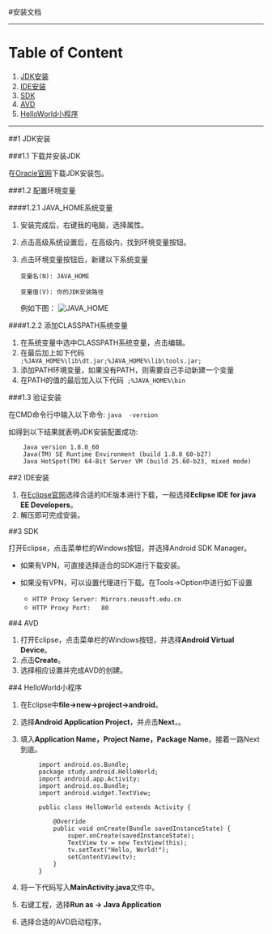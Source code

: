#安装文档


----------

# Table of Content
1. [JDK安装](#sectionOne)
2. [IDE安装](#sectionTwo)
3. [SDK](#sectionOne)
4. [AVD](#sectionTwo)
5. [HelloWorld小程序]()

----------


<a name="sectionOne"></a>
##1 JDK安装

###1.1 下载并安装JDK

在[Oracle官网](http://www.oracle.com/technetwork/java/javase/downloads/index.html)下载JDK安装包。

###1.2 配置环境变量

####1.2.1 JAVA_HOME系统变量

1. 安装完成后，右键我的电脑，选择属性。
2. 点击高级系统设置后，在高级内，找到环境变量按钮。
3. 点击环境变量按钮后，新建以下系统变量

	```变量名(N): JAVA_HOME```

	```变量值(V): 你的JDK安装路径```

	例如下图：
![JAVA_HOME](http://i.imgur.com/6FGWJrX.png)

####1.2.2 添加CLASSPATH系统变量
1. 在系统变量中选中CLASSPATH系统变量，点击编辑。
2. 在最后加上如下代码 ``` ;%JAVA_HOME%\lib\dt.jar;%JAVA_HOME%\lib\tools.jar;```
3. 添加PATH环境变量，如果没有PATH，则需要自己手动新建一个变量
4. 在PATH的值的最后加入以下代码``` ;%JAVA_HOME%\bin```

###1.3 验证安装

在CMD命令行中输入以下命令:
```java  -version```

如得到以下结果就表明JDK安装配置成功:

		Java version 1.8.0_60 
		Java(TM) SE Runtime Environment (build 1.8.0_60-b27)
		Java HotSpot(TM) 64-Bit Server VM (build 25.60-b23, mixed mode)



<a name="sectionTwo"></a>
##2 IDE安装

1. 在[Eclipse官网](http://www.eclipse.org/downloads/)选择合适的IDE版本进行下载，一般选择**Eclipse IDE for java EE Developers**。
2. 解压即可完成安装。


<a name="sectionThree"></a>
##3 SDK

打开Eclipse，点击菜单栏的Windows按钮，并选择Android SDK Manager。

- 如果有VPN，可直接选择适合的SDK进行下载安装。

- 如果没有VPN，可以设置代理进行下载。在Tools->Option中进行如下设置
	- ```HTTP Proxy Server: Mirrors.neusoft.edu.cn```
	- ```HTTP Proxy Port:   80```


<a name="sectionFour"></a>
##4 AVD

1. 打开Eclipse，点击菜单栏的Windows按钮，并选择**Android Virtual Device**。
2. 点击**Create**。
3. 选择相应设置并完成AVD的创建。

<a name="sectionFife"></a>
##4 HelloWorld小程序

1. 在Eclipse中**file->new->project->android**。
2. 选择**Android Application Project**，并点击**Next**，。
3. 填入**Application Name，Project Name，Package Name**。接着一路Next到底。

		    import android.os.Bundle;
			package study.android.HelloWorld;
		    import android.app.Activity;
		    import android.os.Bundle;
		    import android.widget.TextView;
		
			public class HelloWorld extends Activity {
		       
		        @Override
		        public void onCreate(Bundle savedInstanceState) {
		            super.onCreate(savedInstanceState);
		            TextView tv = new TextView(this);
		            tv.setText("Hello, World!");
		            setContentView(tv);
		        }
			}
4. 将一下代码写入**MainActivity.java**文件中。
5. 右键工程，选择**Run as -> Java Application**
6. 选择合适的AVD启动程序。


